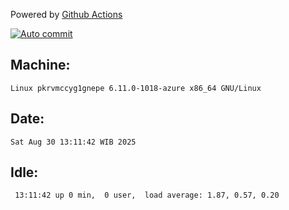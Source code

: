 Powered by [Github Actions](https://github.com/features/actions)

[![Auto commit](https://github.com/hiage/workstation/workflows/Auto%20commit/badge.svg)](https://github.com/hiage/workstation/actions?query=workflow%3A%22Auto+commit%22)

## Machine:
```
Linux pkrvmccyg1gnepe 6.11.0-1018-azure x86_64 GNU/Linux
```
## Date:
```
Sat Aug 30 13:11:42 WIB 2025
```
## Idle:
```
 13:11:42 up 0 min,  0 user,  load average: 1.87, 0.57, 0.20
```
